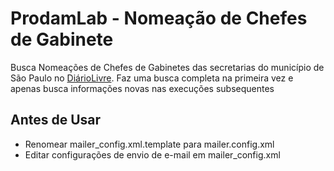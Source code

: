 ProdamLab - Nomeação de Chefes de Gabinete
==========================================

Busca Nomeações de Chefes de Gabinetes das secretarias do município de São Paulo no [DiárioLivre](http://devcolab.each.usp.br/do/).
Faz uma busca completa na primeira vez e apenas busca informações novas nas execuções subsequentes

Antes de Usar
-------------

- Renomear mailer_config.xml.template para mailer.config.xml
- Editar configurações de envio de e-mail em mailer_config.xml
